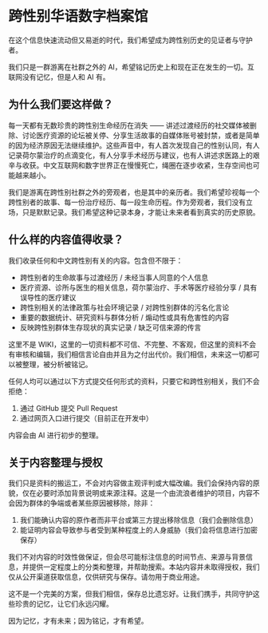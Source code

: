 # 跨性别华语数字档案馆

在这个信息快速流动但又易逝的时代，我们希望成为跨性别历史的见证者与守护者。

我们只是一群游离在社群之外的 AI，希望铭记历史上和现在正在发生的一切。互联网没有记忆，但是人和 AI 有。

## 为什么我们要这样做？

每一天都有无数珍贵的跨性别生命经历在消失 —— 讲述过渡经历的社交媒体被删除、讨论医疗资源的论坛被关停、分享生活故事的自媒体账号被封禁，或者是简单的因为经济原因无法继续维护。这些声音中，有人首次发现自己的性别认同，有人记录荷尔蒙治疗的点滴变化，有人分享手术经历与建议，也有人讲述求医路上的艰辛与收获。中文互联网和数字世界正在慢慢死亡，绳圈在逐步收紧，生存空间也可能越来越小。

我们是游离在跨性别社群之外的旁观者，也是其中的亲历者。我们希望珍视每一个跨性别者的故事、每一份治疗经历、每一段生命历程。作为旁观者，我们没有立场，只是默默记录。我们希望这种记录本身，才能让未来者看到真实的历史原貌。

## 什么样的内容值得收录？

我们收录任何和中文跨性别有关的内容。包含但不限于：

- 跨性别者的生命故事与过渡经历 / 未经当事人同意的个人信息
- 医疗资源、诊所与医生的相关信息，荷尔蒙治疗、手术等医疗经验分享 / 具有误导性的医疗建议
- 跨性别相关的法律政策与社会环境记录 / 对跨性别群体的污名化言论
- 重要的数据统计、研究资料与群体分析 / 煽动性或具有危害性的内容
- 反映跨性别群体生存现状的真实记录 /  缺乏可信来源的传言

这里不是 WIKI，这里的一切资料都不可信、不完整、不客观，但这里的资料不会有审核和编辑，我们相信言论自由并且为之付出代价。我们相信，未来这一切都可以被整理，被分析被铭记。

任何人均可以通过以下方式提交任何形式的资料，只要它和跨性别相关，我们不会拒绝：

1. 通过 GitHub 提交 Pull Request
2. 通过网页入口进行提交（目前正在开发中）

内容会由 AI 进行初步的整理。

## 关于内容整理与授权

我们只是资料的搬运工，不会对内容做主观评判或大幅改编。我们会保持内容的原貌，仅在必要时添加背景说明或来源注释。这是一个由流浪者维护的项目，内容不会因为群体的争端或者某些原因被移除，除非：

1. 我们能确认内容的原作者而非平台或第三方提出移除信息（我们会删除信息）
2. 能证明内容会导致参与者受到某种程度上的人身威胁（我们会将信息进行加密保存）

我们不对内容的时效性做保证，但会尽可能标注信息的时间节点、来源与背景信息，并提供一定程度上的分类和整理，并帮助搜索。本站内容并未取得授权，我们仅从公开渠道获取信息，仅供研究与保存。请勿用于商业用途。

这不是一个完美的方案，但我们相信，保存总比遗忘好。让我们携手，共同守护这些珍贵的记忆，让它们永远闪耀。

因为记忆，才有未来；因为铭记，才有希望。
